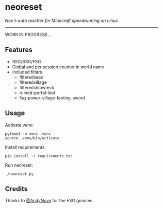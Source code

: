 # neoreset

_Neo's auto resetter for Minecraft speedrunning on Linux._

---

WORK IN PROGRESS...

## Features

- RSG/SSG/FSG
- Global and per session counter in world name
- Included filters
    - filteredseed
    - filteredvillage
    - filteredshipwreck
    - ruined-portal-loot
    - fsg-power-village-looting-sword

## Usage

Activate venv:

```
python3 -m venv .venv
source .venv/bin/activate
```

Install requirements:

```
pip install -r requirements.txt
```

Run neoreset:

```
./neoreset.py
```

## Credits

Thanks to [@AndyNovo](https://github.com/andynovo) for the FSG goodies.
